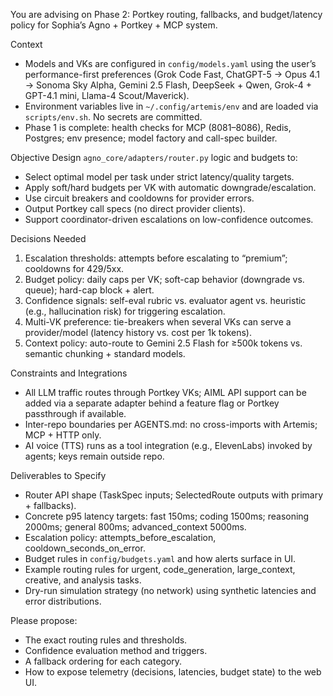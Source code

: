 You are advising on Phase 2: Portkey routing, fallbacks, and budget/latency policy for Sophia’s Agno + Portkey + MCP system.

Context
- Models and VKs are configured in `config/models.yaml` using the user’s performance-first preferences (Grok Code Fast, ChatGPT-5 → Opus 4.1 → Sonoma Sky Alpha, Gemini 2.5 Flash, DeepSeek + Qwen, Grok-4 + GPT-4.1 mini, Llama-4 Scout/Maverick).
- Environment variables live in `~/.config/artemis/env` and are loaded via `scripts/env.sh`. No secrets are committed.
- Phase 1 is complete: health checks for MCP (8081–8086), Redis, Postgres; env presence; model factory and call-spec builder.

Objective
Design `agno_core/adapters/router.py` logic and budgets to:
- Select optimal model per task under strict latency/quality targets.
- Apply soft/hard budgets per VK with automatic downgrade/escalation.
- Use circuit breakers and cooldowns for provider errors.
- Output Portkey call specs (no direct provider clients).
- Support coordinator-driven escalations on low-confidence outcomes.

Decisions Needed
1) Escalation thresholds: attempts before escalating to “premium”; cooldowns for 429/5xx.
2) Budget policy: daily caps per VK; soft-cap behavior (downgrade vs. queue); hard-cap block + alert.
3) Confidence signals: self-eval rubric vs. evaluator agent vs. heuristic (e.g., hallucination risk) for triggering escalation.
4) Multi-VK preference: tie-breakers when several VKs can serve a provider/model (latency history vs. cost per 1k tokens).
5) Context policy: auto-route to Gemini 2.5 Flash for ≥500k tokens vs. semantic chunking + standard models.

Constraints and Integrations
- All LLM traffic routes through Portkey VKs; AIML API support can be added via a separate adapter behind a feature flag or Portkey passthrough if available.
- Inter-repo boundaries per AGENTS.md: no cross-imports with Artemis; MCP + HTTP only.
- AI voice (TTS) runs as a tool integration (e.g., ElevenLabs) invoked by agents; keys remain outside repo.

Deliverables to Specify
- Router API shape (TaskSpec inputs; SelectedRoute outputs with primary + fallbacks).
- Concrete p95 latency targets: fast 150ms; coding 1500ms; reasoning 2000ms; general 800ms; advanced_context 5000ms.
- Escalation policy: attempts_before_escalation, cooldown_seconds_on_error.
- Budget rules in `config/budgets.yaml` and how alerts surface in UI.
- Example routing rules for urgent, code_generation, large_context, creative, and analysis tasks.
- Dry-run simulation strategy (no network) using synthetic latencies and error distributions.

Please propose:
- The exact routing rules and thresholds.
- Confidence evaluation method and triggers.
- A fallback ordering for each category.
- How to expose telemetry (decisions, latencies, budget state) to the web UI.

